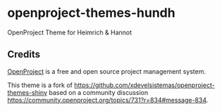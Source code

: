 openproject-themes-hundh
========================

OpenProject Theme for Heimrich & Hannot



Credits
--------
[OpenProject](https://www.openproject.org/) is a free and open source project management system.

This theme is a fork of https://github.com/xdevelsistemas/openproject-themes-shiny based on
a community discussion https://community.openproject.org/topics/731?r=834#message-834.
